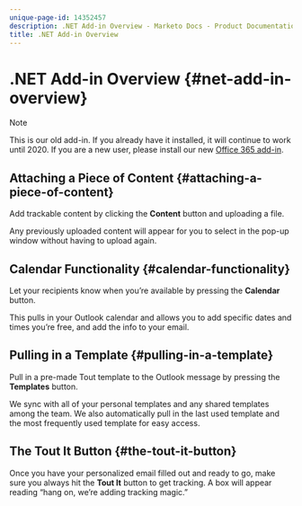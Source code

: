 ```yaml
---
unique-page-id: 14352457
description: .NET Add-in Overview - Marketo Docs - Product Documentation
title: .NET Add-in Overview
---
```


# .NET Add-in Overview {#net-add-in-overview}

>[!NOTE]
>
>This is our old add-in. If you already have it installed, it will continue to work until 2020. If you are a new user, please install our new [Office 365 add-in](https://s3.amazonaws.com/tout-user-store/outlook-mac/assets/install_tout_add-in_outlook_mac.pdf).

## Attaching a Piece of Content {#attaching-a-piece-of-content}

Add trackable content by clicking the **Content** button and uploading a file.  
  
Any previously uploaded content will appear for you to select in the pop-up window without having to upload again.

## Calendar Functionality {#calendar-functionality}

Let your recipients know when you’re available by pressing the **Calendar** button.  
  
This pulls in your Outlook calendar and allows you to add specific dates and times you’re free, and add the info to your email.

## Pulling in a Template {#pulling-in-a-template}

Pull in a pre-made Tout template to the Outlook message by pressing the **Templates** button.  
  
We sync with all of your personal templates and any shared templates among the team. We also automatically pull in the last used template and the most frequently used template for easy access.

## The Tout It Button {#the-tout-it-button}

Once you have your personalized email filled out and ready to go, make sure you always hit the **Tout It** button to get tracking. A box will appear reading “hang on, we’re adding tracking magic.”
